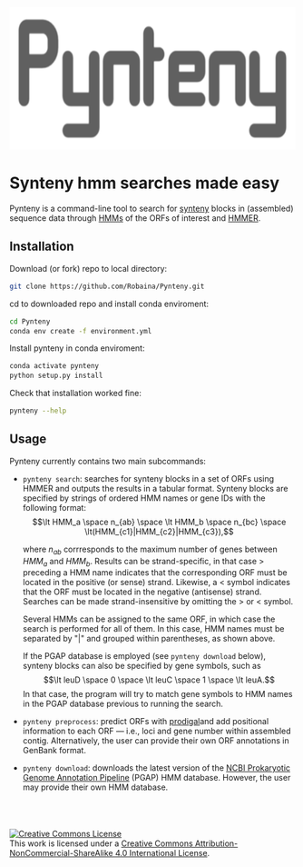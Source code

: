 <img style="width: 100vw; height: 250px" src="assets/pynteny_logo_2.png">
<br>

# Synteny hmm searches made easy
Pynteny is a command-line tool to search for [synteny](https://en.wikipedia.org/wiki/Synteny) blocks in (assembled) sequence data through [HMMs](https://www.bioinformatics.org/wiki/Hidden_Markov_Model) of the ORFs of interest and [HMMER](http://hmmer.janelia.org/).

## Installation

Download (or fork) repo to local directory:

```bash
git clone https://github.com/Robaina/Pynteny.git
```

cd to downloaded repo and install conda enviroment:

```bash
cd Pynteny
conda env create -f environment.yml
```

Install pynteny in conda enviroment:

```bash
conda activate pynteny
python setup.py install
```

Check that installation worked fine:

```bash
pynteny --help
```

## Usage

Pynteny currently contains two main subcommands:

* `pynteny search`: searches for synteny blocks in a set of ORFs using HMMER and outputs the results in a tabular format. Synteny blocks are specified by strings of ordered HMM names or gene IDs with the following format:
$$\lt HMM_a \space n_{ab} \space \lt HMM_b \space n_{bc} \space \lt(HMM_{c1}|HMM_{c2}|HMM_{c3}),$$ 

    where $n_{ab}$ corrresponds to the maximum number of genes between $HMM_a$ and $HMM_b$. Results can be strand-specific, in that case $>$ preceding a HMM name indicates that the corresponding ORF must be located in the positive (or sense) strand. Likewise, a $<$ symbol indicates that the ORF must be located in the negative (antisense) strand. Searches can be made strand-insensitive by omitting the $>$ or $<$ symbol. 

    Several HMMs can be assigned to the same ORF, in which case the search is performed for all of them. In this case, HMM names must be separated by "|" and grouped within parentheses, as shown above.

    If the PGAP database is employed (see `pynteny download` below), synteny blocks can also be specified by gene symbols, such as $$\lt leuD \space 0 \space \lt leuC \space 1 \space \lt leuA.$$ In that case, the program will try to match gene symbols to HMM names in the PGAP database previous to running the search.

* `pynteny preprocess`: predict ORFs with [prodigal]()and add positional information to each ORF &mdash; i.e., loci and gene number within assembled contig. Alternatively, the user can provide their own ORF annotations in GenBank format.
* `pynteny download`: downloads the latest version of the [NCBI Prokaryotic Genome Annotation Pipeline](https://github.com/ncbi/pgap) (PGAP) HMM database. However, the user may provide their own HMM database.



<br>
<br>
<br>
<a rel="license" href="http://creativecommons.org/licenses/by-nc-sa/4.0/"><img alt="Creative Commons License" style="border-width:0" src="https://i.creativecommons.org/l/by-nc-sa/4.0/88x31.png" /></a><br />This work is licensed under a <a rel="license" href="http://creativecommons.org/licenses/by-nc-sa/4.0/">Creative Commons Attribution-NonCommercial-ShareAlike 4.0 International License</a>.
